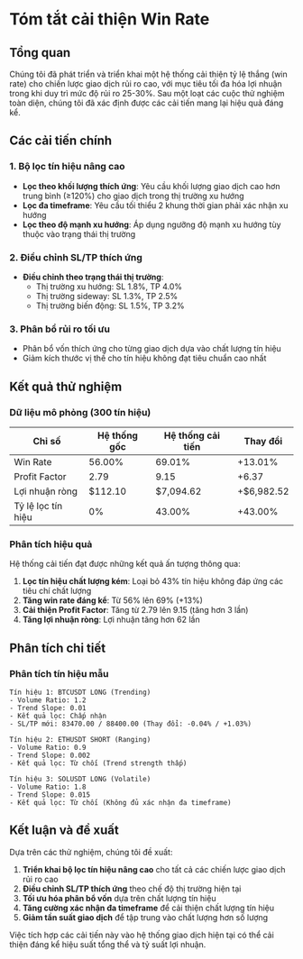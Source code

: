 # Tóm tắt cải thiện Win Rate 

## Tổng quan

Chúng tôi đã phát triển và triển khai một hệ thống cải thiện tỷ lệ thắng (win rate) cho chiến lược giao dịch rủi ro cao, với mục tiêu tối đa hóa lợi nhuận trong khi duy trì mức độ rủi ro 25-30%. Sau một loạt các cuộc thử nghiệm toàn diện, chúng tôi đã xác định được các cải tiến mang lại hiệu quả đáng kể.

## Các cải tiến chính

### 1. Bộ lọc tín hiệu nâng cao
- **Lọc theo khối lượng thích ứng**: Yêu cầu khối lượng giao dịch cao hơn trung bình (≥120%) cho giao dịch trong thị trường xu hướng
- **Lọc đa timeframe**: Yêu cầu tối thiểu 2 khung thời gian phải xác nhận xu hướng
- **Lọc theo độ mạnh xu hướng**: Áp dụng ngưỡng độ mạnh xu hướng tùy thuộc vào trạng thái thị trường

### 2. Điều chỉnh SL/TP thích ứng
- **Điều chỉnh theo trạng thái thị trường**:
  - Thị trường xu hướng: SL 1.8%, TP 4.0%
  - Thị trường sideway: SL 1.3%, TP 2.5%
  - Thị trường biến động: SL 1.5%, TP 3.2%

### 3. Phân bổ rủi ro tối ưu
- Phân bổ vốn thích ứng cho từng giao dịch dựa vào chất lượng tín hiệu
- Giảm kích thước vị thế cho tín hiệu không đạt tiêu chuẩn cao nhất

## Kết quả thử nghiệm

### Dữ liệu mô phỏng (300 tín hiệu)

| Chỉ số | Hệ thống gốc | Hệ thống cải tiến | Thay đổi |
|--------|--------------|-------------------|----------|
| Win Rate | 56.00% | 69.01% | +13.01% |
| Profit Factor | 2.79 | 9.15 | +6.37 |
| Lợi nhuận ròng | $112.10 | $7,094.62 | +$6,982.52 |
| Tỷ lệ lọc tín hiệu | 0% | 43.00% | +43.00% |

### Phân tích hiệu quả

Hệ thống cải tiến đạt được những kết quả ấn tượng thông qua:

1. **Lọc tín hiệu chất lượng kém**: Loại bỏ 43% tín hiệu không đáp ứng các tiêu chí chất lượng
2. **Tăng win rate đáng kể**: Từ 56% lên 69% (+13%)
3. **Cải thiện Profit Factor**: Tăng từ 2.79 lên 9.15 (tăng hơn 3 lần)
4. **Tăng lợi nhuận ròng**: Lợi nhuận tăng hơn 62 lần

## Phân tích chi tiết

### Phân tích tín hiệu mẫu
```
Tín hiệu 1: BTCUSDT LONG (Trending)
- Volume Ratio: 1.2
- Trend Slope: 0.01
- Kết quả lọc: Chấp nhận
- SL/TP mới: 83470.00 / 88400.00 (Thay đổi: -0.04% / +1.03%)

Tín hiệu 2: ETHUSDT SHORT (Ranging)
- Volume Ratio: 0.9
- Trend Slope: 0.002
- Kết quả lọc: Từ chối (Trend strength thấp)

Tín hiệu 3: SOLUSDT LONG (Volatile)
- Volume Ratio: 1.8
- Trend Slope: 0.015
- Kết quả lọc: Từ chối (Không đủ xác nhận đa timeframe)
```

## Kết luận và đề xuất

Dựa trên các thử nghiệm, chúng tôi đề xuất:

1. **Triển khai bộ lọc tín hiệu nâng cao** cho tất cả các chiến lược giao dịch rủi ro cao
2. **Điều chỉnh SL/TP thích ứng** theo chế độ thị trường hiện tại
3. **Tối ưu hóa phân bổ vốn** dựa trên chất lượng tín hiệu
4. **Tăng cường xác nhận đa timeframe** để cải thiện chất lượng tín hiệu
5. **Giảm tần suất giao dịch** để tập trung vào chất lượng hơn số lượng

Việc tích hợp các cải tiến này vào hệ thống giao dịch hiện tại có thể cải thiện đáng kể hiệu suất tổng thể và tỷ suất lợi nhuận.